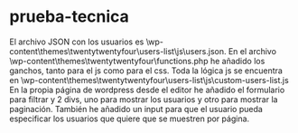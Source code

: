 ﻿# prueba-tecnica
El archivo JSON con los usuarios es \wp-content\themes\twentytwentyfour\users-list\js\users.json.
En el archivo \wp-content\themes\twentytwentyfour\functions.php he añadido los ganchos, tanto para el js como para el css.
Toda la lógica js se encuentra en \wp-content\themes\twentytwentyfour\users-list\js\custom-users-list.js
En la propia página de wordpress desde el editor he añadido el formulario para filtrar y 2 divs, uno para mostrar los usuarios y otro para mostrar la paginación. 
También he añadido un input para que el usuario pueda especificar los usuarios que quiere que se muestren por página.
